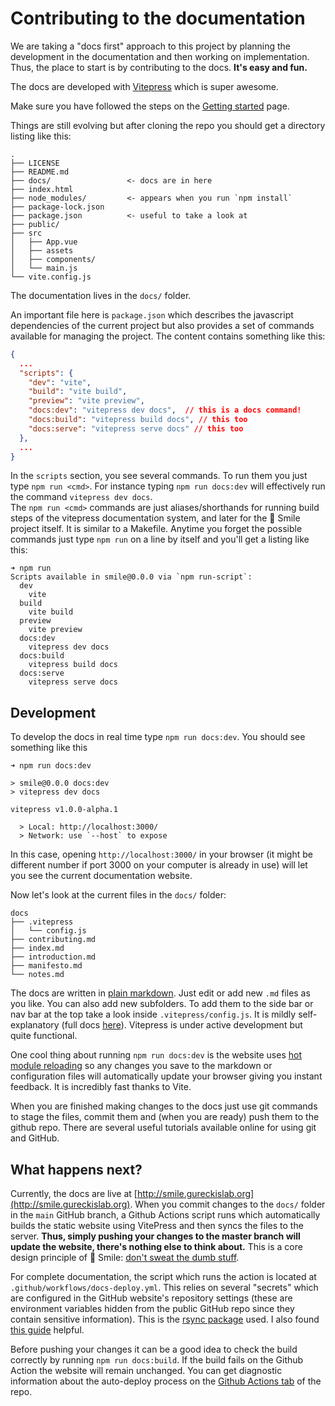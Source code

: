 # Contributing to the documentation

We are taking a "docs first" approach to this project by planning the development in the documentation
and then working on implementation.  Thus, the place to start is by contributing to the docs.  **It's easy
and fun.**

The docs are developed with [Vitepress](https://vitepress.vuejs.org) which is super awesome.

Make sure you have followed the steps on the [Getting started](/gettingstarted) page.

Things are still evolving but after cloning the repo you should get a directory listing like this:

```
.
├── LICENSE
├── README.md
├── docs/                 <- docs are in here
├── index.html
├── node_modules/         <- appears when you run `npm install`
├── package-lock.json
├── package.json          <- useful to take a look at
├── public/
├── src
│   ├── App.vue
│   ├── assets
│   ├── components/
│   └── main.js
└── vite.config.js
```

The documentation lives in the `docs/` folder.

An important file here is `package.json` which describes the javascript dependencies of the current project but
also provides a set of commands available for managing the project.  The content contains something like this:

```json
{
  ...
  "scripts": {
    "dev": "vite",
    "build": "vite build",
    "preview": "vite preview",
    "docs:dev": "vitepress dev docs",  // this is a docs command!
    "docs:build": "vitepress build docs", // this too
    "docs:serve": "vitepress serve docs" // this too
  },
  ...
}
```

In the `scripts` section, you see several commands.  To run them you just type `npm run <cmd>`. 
For instance typing `npm run docs:dev` will effectively run the command `vitepress dev docs`.  
The `npm run <cmd>` commands are just aliases/shorthands for running build steps of the 
vitepress documentation system, and later for the 🫠 Smile project itself.  It is similar to a
Makefile.  Anytime you forget the possible commands just type `npm run`
on a line by itself and you'll get a listing like this:

```
➜ npm run
Scripts available in smile@0.0.0 via `npm run-script`:
  dev
    vite
  build
    vite build
  preview
    vite preview
  docs:dev
    vitepress dev docs
  docs:build
    vitepress build docs
  docs:serve
    vitepress serve docs
```

## Development
To develop the docs in real time type `npm run docs:dev`.  You should see something like this

```
➜ npm run docs:dev

> smile@0.0.0 docs:dev
> vitepress dev docs

vitepress v1.0.0-alpha.1

  > Local: http://localhost:3000/
  > Network: use `--host` to expose
```

In this case, opening `http://localhost:3000/` in your browser (it might be different number if port 3000 on your computer
is already in use) will let you see the current documentation website.

Now let's look at the current files in the `docs/` folder:

```
docs
├── .vitepress
│   └── config.js
├── contributing.md
├── index.md
├── introduction.md
├── manifesto.md
└── notes.md
```

The docs are written in [plain markdown](https://vitepress.vuejs.org/guide/markdown.html).  Just edit or add
new `.md` files as you like.  You can also add new subfolders.  To add them to the side bar or nav bar at the top take a look inside
`.vitepress/config.js`.  It is mildly self-explanatory (full docs [here](https://vitepress.vuejs.org/config/introduction.html)).
Vitepress is under active development but quite functional.

One cool thing about running `npm run docs:dev` is the website uses [hot module reloading](https://vitejs.dev/guide/features.html#hot-module-replacement) so any changes you  save to the markdown or configuration files will automatically update your browser giving you instant feedback.  It is incredibly
fast thanks to Vite.

When you are finished making changes to the docs just use git commands to stage the files, commit them and (when you are ready) push
them to the github repo.  There are several useful tutorials available online for using git and GitHub.

## What happens next?
Currently, the docs are live at [http://smile.gureckislab.org](http://smile.gureckislab.org).  When you commit changes to the `docs/` folder in the `main` GitHub branch, a Github Actions script runs which automatically builds the static website using VitePress and then syncs the files to the server.  **Thus, simply pushing your changes to the master branch will update the website, there's nothing else to think about.**  This is a core design principle of 🫠 Smile: [don't sweat the dumb stuff](/principles.html#don-t-sweat-the-dumb-stuff).


For complete documentation, the script which runs the action is located at `.github/workflows/docs-deploy.yml`.  This relies on several "secrets" which are configured in the GitHub website's repository settings (these are environment variables hidden from the public GitHub repo since they contain sensitive information).  This is the [rsync package](https://github.com/Burnett01/rsync-deployments) used.  I also found [this guide](https://zellwk.com/blog/github-actions-deploy/) helpful.

Before pushing your changes it can be a good idea to check the build correctly by running `npm run docs:build`.  If the build fails on the Github Action the website will remain unchanged.  You can get diagnostic information about the auto-deploy process on the [Github Actions tab](https://github.com/NYUCCL/smile/actions) of the repo.